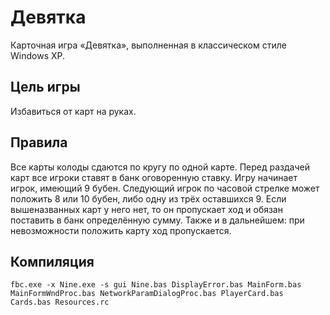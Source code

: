 # Девятка

Карточная игра «Девятка», выполненная в классическом стиле Windows XP.

## Цель игры

Избавиться от карт на руках.

## Правила

Все карты колоды сдаются по кругу по одной карте. Перед раздачей карт все игроки ставят в банк оговоренную ставку. Игру начинает игрок, имеющий 9 бубен. Следующий игрок по часовой стрелке может положить 8 или 10 бубен, либо одну из трёх оставшихся 9. Если вышеназванных карт у него нет, то он пропускает ход и обязан поставить в банк определённую сумму. Также и в дальнейшем: при невозможности положить карту ход пропускается.

## Компиляция

```
fbc.exe -x Nine.exe -s gui Nine.bas DisplayError.bas MainForm.bas MainFormWndProc.bas NetworkParamDialogProc.bas PlayerCard.bas Cards.bas Resources.rc
```
